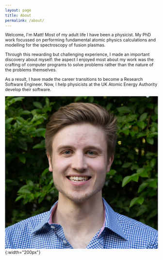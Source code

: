 ```yaml
---
layout: page
title: About
permalink: /about/
---
```


Welcome, I'm Matt! Most of my adult life I have been a physicist. My PhD work
focussed on performing fundamental atomic physics calculations and modelling
for the spectroscopy of fusion plasmas. 

Through this rewarding but challenging experience, I made an important
discovery about myself: the aspect I enjoyed most about my work was the
crafting of computer programs to solve problems rather than the nature of the
problems themselves.

As a result, I have made the career transitions to become a Research Software
Engineer. Now, I help physicists at the UK Atomic Energy Authority develop
their software.

![Matt](/assets/images/nucleus_headshot_square.jpg){:width="200px"}
